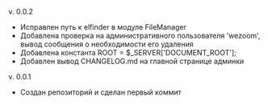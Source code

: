 v. 0.0.2
- Исправлен путь к elfinder в модуле FileManager
- Добавлена проверка на административного пользователя 'wezoom', вывод сообщения о необходимости его удаления
- Добавлена константа ROOT = $_SERVER['DOCUMENT_ROOT'];
- Добавлен вывод CHANGELOG.md на главной странице админки

v. 0.0.1
- Создан репозиторий и сделан первый коммит